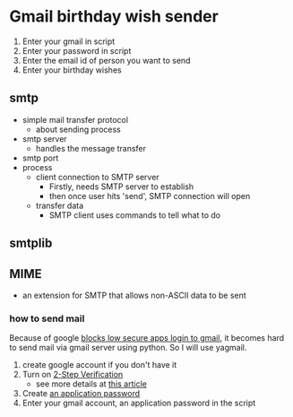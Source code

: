 # Gmail birthday wish sender

1. Enter your gmail in script
2. Enter your password in script
3. Enter the email id of person you want to send
4. Enter your birthday wishes

## smtp

- simple mail transfer protocol
  - about sending process
- smtp server
  - handles the message transfer
- smtp port
- process
  - client connection to SMTP server
    - Firstly, needs SMTP server to establish
    - then once user hits 'send', SMTP connection will open
  - transfer data
    - SMTP client uses commands to tell what to do

## smtplib

## MIME

- an extension for SMTP that allows non-ASCII data to be sent

### how to send mail

Because of google [blocks low secure apps login to gmail](https://github.com/kootenpv/yagmail?tab=readme-ov-file), it becomes hard to send mail via gmail server using python.
So I will use yagmail.

1. create google account if you don't have it
2. Turn on [2-Step Verification](https://support.google.com/accounts/answer/185839)
   - see more details at [this article](https://support.google.com/accounts/answer/185833)
3. Create [an application password](https://support.google.com/accounts/answer/185833#zippy=%2Cremove-app-passwords)
4. Enter your gmail account, an application password in the script

